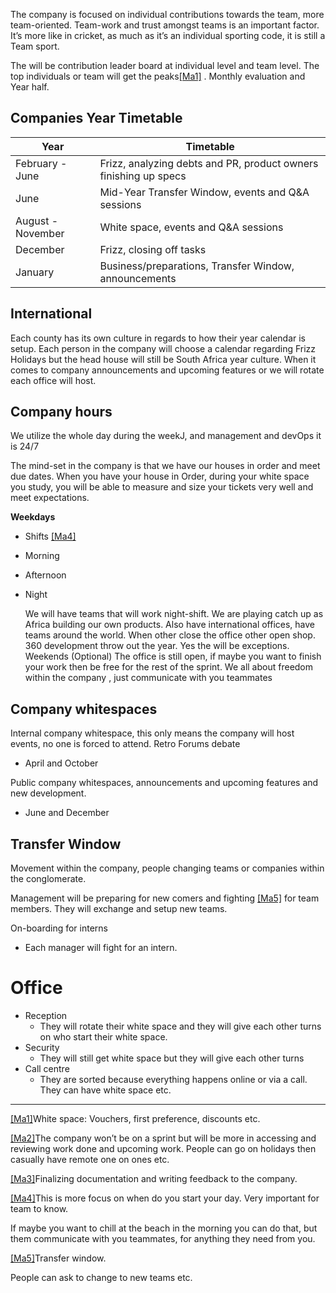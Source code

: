 The company is focused on individual contributions towards the team, more team-oriented. Team-work and trust amongst teams is an important factor. It’s more like in cricket, as much as it’s an individual sporting code, it is still a Team sport.

The will be contribution leader board at individual level and team level. The top individuals or team will get the peaks[[Ma1]](#\_msocom_1) . Monthly evaluation and Year half.

## Companies Year Timetable

| Year              | Timetable                                                        |
| ----------------- | ---------------------------------------------------------------- |
| February - June   | Frizz, analyzing debts and PR, product owners finishing up specs |
| June              | Mid-Year Transfer Window, events and Q&A sessions                |
| August - November | White space, events and Q&A sessions                             |
| December          | Frizz, closing off tasks                                         |
| January           | Business/preparations, Transfer Window, announcements            |

## International

Each county has its own culture in regards to how their year calendar is setup. Each person in the company will choose a calendar regarding Frizz Holidays but the head house will still be South Africa year culture. When it comes to company announcements and upcoming features or we will rotate each office will host.

## Company hours

We utilize the whole day during the weekJ, and management and devOps it is 24/7

The mind-set in the company is that we have our houses in order and meet due dates. When you have your house in Order, during your white space you study, you will be able to measure and size your tickets very well and meet expectations.

**Weekdays**

- Shifts [[Ma4]](#\_msocom_4)
- Morning
- Afternoon
- Night

  We will have teams that will work night-shift. We are playing catch up as Africa building our own products.
  Also have international offices, have teams around the world. When other close the office other open shop. 360 development throw out the year. Yes the will be exceptions.
  Weekends (Optional)
  The office is still open, if maybe you want to finish your work then be free for the rest of the sprint. We all about freedom within the company , just communicate with you teammates

## Company whitespaces

Internal company whitespace, this only means the company will host events, no one is forced to attend. Retro Forums debate

- April and October

Public company whitespaces, announcements and upcoming features and new development.

- June and December

## Transfer Window

Movement within the company, people changing teams or companies within the conglomerate.

Management will be preparing for new comers and fighting [[Ma5]](#\_msocom_5) for team members. They will exchange and setup new teams.

On-boarding for interns

- Each manager will fight for an intern.

# Office 

- Reception
  - They will rotate their white space and they will give each other turns on who start their white space.
- Security
  - They will still get white space but they will give each other turns
- Call centre
  - They are sorted because everything happens online or via a call. They can have white space etc.

---

[[Ma1]](#\_msoanchor_1)White space: Vouchers, first preference, discounts etc.

[[Ma2]](#\_msoanchor_2)The company won’t be on a sprint but will be more in accessing and reviewing work done and upcoming work. People can go on holidays then casually have remote one on ones etc.

[[Ma3]](#\_msoanchor_3)Finalizing documentation and writing feedback to the company.

[[Ma4]](#\_msoanchor_4)This is more focus on when do you start your day. Very important for team to know.

If maybe you want to chill at the beach in the morning you can do that, but them communicate with you teammates, for anything they need from you.

[[Ma5]](#\_msoanchor_5)Transfer window.

People can ask to change to new teams etc.
